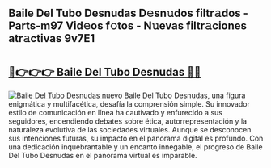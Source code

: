 ## Baile Del Tubo Desnudas D𝚎sn𝚞dos filtr𝚊dos - Parts-m97 Vid𝚎os f𝚘tos - N𝚞evas filtr𝚊ciones atr𝚊ctivas 9v7E1

# <h2><a href="http://mbcep5.tromn.icu/?c=Baile+Del+Tubo+Desnudas">🔗👉👉👉 Baile Del Tubo Desnudas 🔗🔗</a></h2>

[![Baile Del Tubo Desnudas nuevo](https://i.imgur.com/pEAQMta.gif)](http://mbcep5.tromn.icu/?c=Baile+Del+Tubo+Desnudas)
Baile Del Tubo Desnudas, una figura enigmática y multifacética, desafía la comprensión simple. Su innovador estilo de comunicación en línea ha cautivado y enfurecido a sus seguidores, encendiendo debates sobre ética, autorrepresentación y la naturaleza evolutiva de las sociedades virtuales. Aunque se desconocen sus intenciones futuras, su impacto en el panorama digital es profundo. Con una dedicación inquebrantable y un encanto innegable, el progreso de Baile Del Tubo Desnudas en el panorama virtual es imparable.

